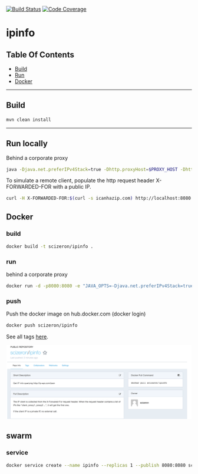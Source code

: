 [![Build Status](https://travis-ci.org/scizeron/ipinfo.svg?branch=master)](https://travis-ci.org/scizeron/ipinfo)
[![Code Coverage](https://img.shields.io/codecov/c/github/scizeron/ipinfo/master.svg)](https://codecov.io/github/scizeron/ipinfo?branch=master)

# ipinfo

## Table Of Contents
- [Build](#Build)
- [Run](#Run-locally)
- [Docker](#Docker)

---

## Build

```sh
mvn clean install
```
---

## Run locally 

Behind a corporate proxy

```sh
java -Djava.net.preferIPv4Stack=true -Dhttp.proxyHost=$PROXY_HOST -Dhttp.proxyPort=$PROXY_PORT -jar target/app.jar  
```

To simulate a remote client, populate the http request header X-FORWARDED-FOR with a public IP.

```sh
curl -H X-FORWARDED-FOR:$(curl -s icanhazip.com) http://localhost:8080
```

## Docker

### build

```sh
docker build -t scizeron/ipinfo .
```

### run

behind a corporate proxy

```sh
docker run -d -p8080:8080 -e "JAVA_OPTS=-Djava.net.preferIPv4Stack=true -Dhttp.proxyHost=$PROXY_HOST -Dhttp.proxyPort=$PROXY_PORT" scizeron/ipinfo
```

### push 

Push the docker image on hub.docker.com (docker login)

```sh
docker push scizeron/ipinfo
```

See all tags [here](https://hub.docker.com/r/scizeron/ipinfo/tags/).

![docker-image](docs/images/dockerImage.png)

## swarm

### service

```sh
docker service create --name ipinfo --replicas 1 --publish 8080:8080 scizeron/ipinfo
```
